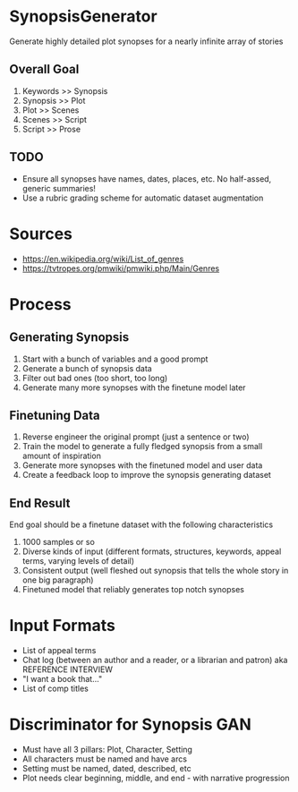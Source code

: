 # SynopsisGenerator

Generate highly detailed plot synopses for a nearly infinite array of stories

## Overall Goal

1. Keywords >> Synopsis
2. Synopsis >> Plot
3. Plot >> Scenes
4. Scenes >> Script
5. Script >> Prose

## TODO

- Ensure all synopses have names, dates, places, etc. No half-assed, generic summaries!
- Use a rubric grading scheme for automatic dataset augmentation

# Sources

- https://en.wikipedia.org/wiki/List_of_genres
- https://tvtropes.org/pmwiki/pmwiki.php/Main/Genres

# Process

## Generating Synopsis

1. Start with a bunch of variables and a good prompt
2. Generate a bunch of synopsis data
3. Filter out bad ones (too short, too long)
4. Generate many more synopses with the finetune model later

## Finetuning Data

1. Reverse engineer the original prompt (just a sentence or two)
2. Train the model to generate a fully fledged synopsis from a small amount of inspiration
3. Generate more synopses with the finetuned model and user data
4. Create a feedback loop to improve the synopsis generating dataset

## End Result

End goal should be a finetune dataset with the following characteristics

1. 1000 samples or so
2. Diverse kinds of input (different formats, structures, keywords, appeal terms, varying levels of detail)
3. Consistent output (well fleshed out synopsis that tells the whole story in one big paragraph)
4. Finetuned model that reliably generates top notch synopses

# Input Formats

- List of appeal terms
- Chat log (between an author and a reader, or a librarian and patron) aka REFERENCE INTERVIEW
- "I want a book that..."
- List of comp titles

# Discriminator for Synopsis GAN

- Must have all 3 pillars: Plot, Character, Setting
- All characters must be named and have arcs
- Setting must be named, dated, described, etc
- Plot needs clear beginning, middle, and end - with narrative progression